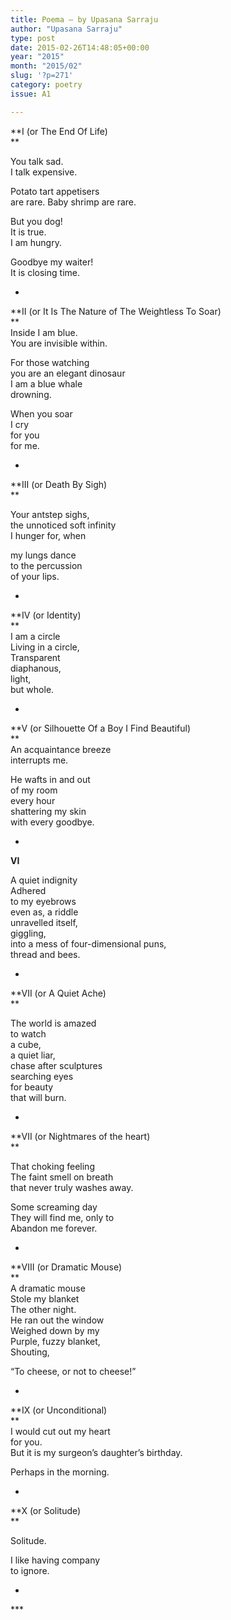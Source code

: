 ```yaml
---
title: Poema – by Upasana Sarraju
author: "Upasana Sarraju"
type: post
date: 2015-02-26T14:48:05+00:00
year: "2015"
month: "2015/02"
slug: '?p=271'
category: poetry
issue: A1

---
```

**I (or The End Of Life)  
** 

You talk sad.  
I talk expensive.

Potato tart appetisers  
are rare. Baby shrimp are rare.

But you dog!  
It is true.  
I am hungry.

Goodbye my waiter!  
It is closing time.

*

**II (or It Is The Nature of The Weightless To Soar)  
**  
Inside I am blue.  
You are invisible within.

For those watching  
you are an elegant dinosaur  
I am a blue whale  
drowning.

When you soar  
I cry  
for you  
for me.

*

**III (or Death By Sigh)  
** 

Your antstep sighs,  
the unnoticed soft infinity  
I hunger for, when

my lungs dance  
to the percussion  
of your lips.

*

**IV (or Identity)  
**  
I am a circle  
Living in a circle,  
Transparent  
diaphanous,  
light,  
but whole.

*

**V (or Silhouette Of a Boy I Find Beautiful)  
**  
An acquaintance breeze  
interrupts me.

He wafts in and out  
of my room  
every hour  
shattering my skin  
with every goodbye.

*

**VI**

A quiet indignity  
Adhered  
to my eyebrows  
even as, a riddle  
unravelled itself,  
giggling,  
into a mess of four-dimensional puns,  
thread and bees.

*

**VII (or A Quiet Ache)  
** 

The world is amazed  
to watch  
a cube,  
a quiet liar,  
chase after sculptures  
searching eyes  
for beauty  
that will burn.

*

**VII (or Nightmares of the heart)  
** 

That choking feeling  
The faint smell on breath  
that never truly washes away.

Some screaming day  
They will find me, only to  
Abandon me forever. 

*

**VIII (or Dramatic Mouse)  
**  
A dramatic mouse  
Stole my blanket  
The other night.  
He ran out the window  
Weighed down by my  
Purple, fuzzy blanket,  
Shouting,

“To cheese, or not to cheese!”

*

**IX (or Unconditional)  
**  
I would cut out my heart  
for you.  
But it is my surgeon’s daughter’s birthday.

Perhaps in the morning.

*

**X (or Solitude)  
** 

Solitude.

I like having company  
to ignore.

*

\***
